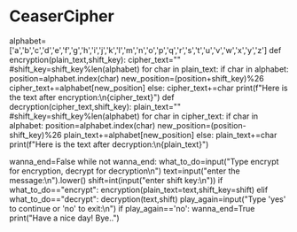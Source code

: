 # CeaserCipher
alphabet=['a','b','c','d','e','f','g','h','i','j','k','l','m','n','o','p','q','r','s','t','u','v','w','x','y','z']
def encryption(plain_text,shift_key):
    cipher_text=""
    #shift_key=shift_key%len(alphabet)
    for char in plain_text:
        if char in alphabet:
            position=alphabet.index(char)
            new_position=(position+shift_key)%26
            cipher_text+=alphabet[new_position]
        else:
            cipher_text+=char
    print(f"Here is the text after encryption:\n{cipher_text}")
def decryption(cipher_text,shift_key):
    plain_text=""
    #shift_key=shift_key%len(alphabet)
    for char in cipher_text:
        if char in alphabet:
            position=alphabet.index(char)
            new_position=(position-shift_key)%26
            plain_text+=alphabet[new_position]
        else:
            plain_text+=char
    print(f"Here is the text after decryption:\n{plain_text}")
    
wanna_end=False
while not wanna_end:
    what_to_do=input("Type encrypt for encryption, decrypt for decryption\n")
    text=input("enter the message:\n").lower()
    shift=int(input("enter shift key:\n"))
    if what_to_do=="encrypt":
        encryption(plain_text=text,shift_key=shift)
    elif what_to_do=="decrypt":
        decryption(text,shift)
    play_again=input("Type 'yes' to continue or 'no' to exit:\n")
    if play_again=='no':
        wanna_end=True
        print("Have a nice day! Bye..")
